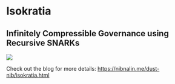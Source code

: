 # Isokratia

## Infinitely Compressible Governance using Recursive SNARKs

![](https://nibnalin.me/assets/isokratia/cover.png)

Check out the blog for more details: https://nibnalin.me/dust-nib/isokratia.html
